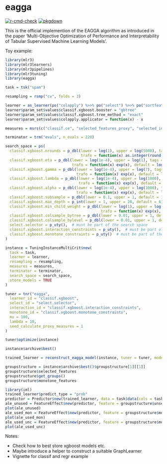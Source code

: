 
# eagga

<!-- badges: start -->

[![r-cmd-check](https://github.com/sumny/eagga/actions/workflows/r-cmd-check.yml/badge.svg?branch=main)](https://github.com/sumny/eagga/actions/workflows/r-cmd-check.yml)
[![pkgdown](https://img.shields.io/badge/Website-Documentation-blue)](https://sumny.github.io/eagga/)
<!-- badges: end -->

This is the official implemention of the EAGGA algorithm as introduced
in the paper ‘Multi-Objective Optimization of Performance and
Interpretability of Tabular Supervised Machine Learning Models’.

Toy example:

``` r
library(mlr3)
library(mlr3learners)
library(mlr3pipelines)
library(mlr3tuning)
library(eagga)

task = tsk("spam")

resampling = rsmp("cv", folds = 3)

learner = as_learner(po("colapply") %>>% po("select") %>>% po("sortfeatures") %>>% lrn("classif.xgboost"))
learner$param_set$values$classif.xgboost.booster = "gbtree"
learner$param_set$values$classif.xgboost.tree_method = "exact"
learner$param_set$values$colapply.applicator = function(x) - x

measures = msrs(c("classif.ce", "selected_features_proxy", "selected_interactions_proxy", "selected_non_monotone_proxy"))

terminator = trm("evals", n_evals = 220)

search_space = ps(
  classif.xgboost.nrounds = p_dbl(lower = log(1), upper = log(5000), tags = c("int", "log"),
                                  trafo = function(x) as.integer(round(exp(x))), default = log(500)),
  classif.xgboost.eta = p_dbl(lower = log(1e-4), upper = log(1), tags = "log",
                              trafo = function(x) exp(x), default = log(0.3)),
  classif.xgboost.gamma = p_dbl(lower = log(1e-4), upper = log(7), tags = "log",
                                trafo = function(x) exp(x), default = log(1e-4)),
  classif.xgboost.lambda = p_dbl(lower = log(1e-4), upper = log(1000), tags = "log",
                                 trafo = function(x) exp(x), default = log(1)),
  classif.xgboost.alpha = p_dbl(lower = log(1e-4), upper = log(1000), tags = "log",
                                trafo = function(x) exp(x), default = log(1e-4)),
  classif.xgboost.subsample = p_dbl(lower = 0.1, upper = 1, default = 1),
  classif.xgboost.max_depth = p_int(lower = 1, upper = 20, default = 6),
  classif.xgboost.min_child_weight = p_dbl(lower = log(1), upper = log(150), tags = "log",
                                           trafo = function(x) exp(x), default = log(exp(1))),
  classif.xgboost.colsample_bytree = p_dbl(lower = 0.01, upper = 1, default = 1),
  classif.xgboost.colsample_bylevel = p_dbl(lower = 0.01, upper = 1, default = 1),
  select.selector = p_uty(),  # must be part of the search space
  classif.xgboost.interaction_constraints = p_uty(),  # must be part of the search space
  classif.xgboost.monotone_constraints = p_uty()  # must be part of the search space
)

instance = TuningInstanceMultiCrit$new(
  task = task,
  learner = learner,
  resampling = resampling, 
  measures = measures,
  terminator = terminator,
  search_space = search_space,
  store_models = TRUE
)

tuner = tnr("eagga",
  learner_id = "classif.xgboost",
  select_id = "select.selector",
  interaction_id = "classif.xgboost.interaction_constraints",
  monotone_id = "classif.xgboost.monotone_constraints",
  mu = 100,
  lambda = 10,
  seed_calculate_proxy_measures = 1
)

tuner$optimize(instance)

instance$archive$best()

trained_learner = reconstruct_eagga_model(instance, tuner = tuner, model_uhash = instance$archive$best()$uhash[1])

groupstructure = instance$archive$best()$groupstructure[1][[1]]
groupstructure$selected_features
groupstructure$get_groups()
groupstructure$monotone_features

library(iml)
trained_learner$predict_type = "prob"
predictor = Predictor$new(trained_learner, data = task$data(cols = task$feature_names), y = task$data(cols = task$target_names)[[1]])
ale_unused = FeatureEffect$new(predictor, feature = groupstructure$unselected_features[1])
plot(ale_unused)
ale_used_mon = FeatureEffect$new(predictor, feature = groupstructure$monotone_features[monotonicity == 1]$feature[1])
plot(ale_used_mon)
ale_used_unc = FeatureEffect$new(predictor, feature = groupstructure$monotone_features[monotonicity == 0]$feature[1])
plot(ale_used_unc)
```

Notes:

- Check how to best store xgboost models etc.
- Maybe introduce a helper to construct a suitable GraphLearner
- Vignette for classif and regr example
